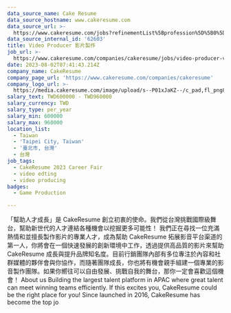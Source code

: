 ```yaml
---
data_source_name: Cake Resume
data_source_hostname: www.cakeresume.com
data_source_url: >-
  https://www.cakeresume.com/jobs?refinementList%5Bprofession%5D%5B0%5D=game-production&range%5Bsalary_range%5D%5Bmin%5D=100000
data_source_internal_id: '62603'
title: Video Producer 影片製作
job_url: >-
  https://www.cakeresume.com/companies/cakeresume/jobs/video-producer-video-production-cakeresume
date: 2023-08-02T07:41:43.214Z
company_name: CakeResume
company_page_url: 'https://www.cakeresume.com/companies/cakeresume'
company_logo_url: >-
  https://media.cakeresume.com/image/upload/s--P01xJaKZ--/c_pad,fl_png8,h_200,w_200/v1586508643/page_2_logo_1468389599.png
salary_text: TWD600000 - TWD960000
salary_currency: TWD
salary_type: per_year
salary_min: 600000
salary_max: 960000
location_list:
  - Taiwan
  - 'Taipei City, Taiwan'
  - '臺北市, 台灣'
  - 台灣
job_tags:
  - CakeResume 2023 Career Fair
  - video edting
  - video producing
badges:
  - Game Production

---
```


「幫助人才成長」是 CakeResume 創立初衷的使命。我們從台灣挑戰國際級舞台，幫助新世代的人才連結各種機會以挖掘更多可能性！ 我們正在尋找一位充滿熱情和並擅長製作影片的專業人才，成為幫助 CakeResume 拓展影音平台渠道的第一人，你將會在一個快速發展的創新環境中工作，透過提供高品質的影片來幫助 CakeResume 成長與提升品牌知名度。目前行銷團隊內部有多位專注於內容和社群媒體的夥伴會與你協作，而隨著團隊成長，你也將有機會親手組建一個專業的影音製作團隊。如果你嚮往可以自由發展、挑戰自我的舞台，那你一定會喜歡這個機會！ About us Building the largest talent platform in APAC where great talent can meet winning teams efficiently. If this excites you, CakeResume could be the right place for you! Since launched in 2016, CakeResume has become the top jo